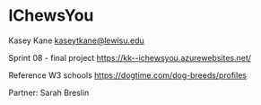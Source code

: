 # IChewsYou
Kasey Kane
kaseytkane@lewisu.edu

Sprint 08 - final project
https://kk--ichewsyou.azurewebsites.net/

Reference 
  W3 schools
  https://dogtime.com/dog-breeds/profiles
 
Partner: Sarah Breslin
